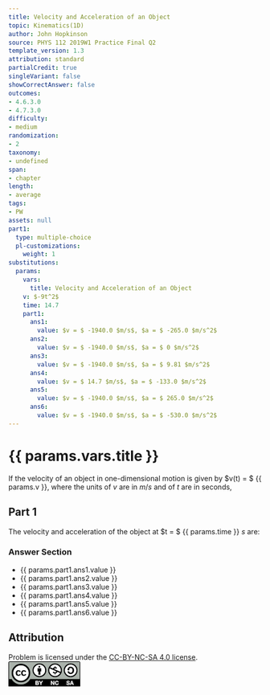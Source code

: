 ```yaml
---
title: Velocity and Acceleration of an Object
topic: Kinematics(1D)
author: John Hopkinson
source: PHYS 112 2019W1 Practice Final Q2
template_version: 1.3
attribution: standard
partialCredit: true
singleVariant: false
showCorrectAnswer: false
outcomes:
- 4.6.3.0
- 4.7.3.0
difficulty:
- medium
randomization:
- 2
taxonomy:
- undefined
span:
- chapter
length:
- average
tags:
- PW
assets: null
part1:
  type: multiple-choice
  pl-customizations:
    weight: 1
substitutions:
  params:
    vars:
      title: Velocity and Acceleration of an Object
    v: $-9t^2$
    time: 14.7
    part1:
      ans1:
        value: $v = $ -1940.0 $m/s$, $a = $ -265.0 $m/s^2$
      ans2:
        value: $v = $ -1940.0 $m/s$, $a = $ 0 $m/s^2$
      ans3:
        value: $v = $ -1940.0 $m/s$, $a = $ 9.81 $m/s^2$
      ans4:
        value: $v = $ 14.7 $m/s$, $a = $ -133.0 $m/s^2$
      ans5:
        value: $v = $ -1940.0 $m/s$, $a = $ 265.0 $m/s^2$
      ans6:
        value: $v = $ -1940.0 $m/s$, $a = $ -530.0 $m/s^2$
---
```

# {{ params.vars.title }}
If the velocity of an object in one-dimensional motion is given by $v(t) = $ {{ params.v }}, where the units of $v$ are in $m/s$ and of $t$ are in seconds,

## Part 1

The velocity and acceleration of the object at $t = $ {{ params.time }} $s$ are:

### Answer Section

- {{ params.part1.ans1.value }}
- {{ params.part1.ans2.value }}
- {{ params.part1.ans3.value }}
- {{ params.part1.ans4.value }}
- {{ params.part1.ans5.value }}
- {{ params.part1.ans6.value }}

## Attribution

Problem is licensed under the [CC-BY-NC-SA 4.0 license](https://creativecommons.org/licenses/by-nc-sa/4.0/).<br> ![The Creative Commons 4.0 license requiring attribution-BY, non-commercial-NC, and share-alike-SA license.](https://raw.githubusercontent.com/firasm/bits/master/by-nc-sa.png)
